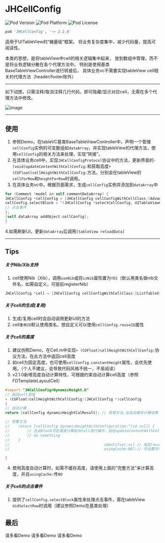 # JHCellConfig

![Pod Version](https://img.shields.io/cocoapods/v/JHCellConfig.svg?style=flat)
![Pod Platform](https://img.shields.io/cocoapods/p/JHCellConfig.svg?style=flat)
![Pod License](https://img.shields.io/cocoapods/l/JHCellConfig.svg?style=flat)

```ruby
pod 'JHCellConfig', '~> 2.2.0'
```

适用于UITableView的“蝇量级”框架。
将业务复杂度集中，减少代码量，提高可阅读性。

本类的思想，是将tableView中cell的相关逻辑集中起来，
放到数组中管理，而不是将业务逻辑分散在各个代理方法中。
特别是使用基类BaseTableViewController进行转接后，
具体业务vc不需要实现tableView cell相关的代理方法（header/footer除外）

----

如下动图，只需注释/取消注释几行代码，即可隐藏/显示对应cell，无需在多个代理方法中修改。

![image](https://github.com/JC-Hu/JHCellConfig/blob/master/123.gif)

----
## 使用
1. 参照Demo，在tableVC基类BaseTableViewController中，声明一个管理`cellConfig`实例的可变数组如`dataArray`，并实现tableView的代理方法，使用`cellConfig`的相关方法来处理，实现“转接”。
2. 在具体业务cell中，实现`JHCellConfigProtocol`协议中的方法，更新界面的`-(void)updateContentWithCellConfig:`和获取高度`+(CGFloat)cellHeightWithCellConfig:`方法，分别会在tableView的`cellForRow`和`heightForRow`时调用。
3. 在具体业务vc中，根据页面需求，生成`cellConfig`实例并添加到`dataArray`中

```objective-c
for (Comment *model in self.commentDataArray) {
JHCellConfig *cellConfig = [JHCellConfig cellConfigWithCellClass:[AdvanceCommentCell class] dataModel:model];
cellConfig.selectBlock = ^(JHCellConfig *selectCellConfig, UITableViewCell *selectCell) {
// 点击事件
};
[self.dataArray addObject:cellConfig];
}
```
4.如需刷新UI，更新`dataArray`后调用`[tableView reloadData]`


----
## Tips
##### 关于Nib/Xib支持
1. cell使用Nib（Xib），调用`useNib`或将`isNib`属性置为`YES`（默认用类名做nib文件名，如需自定义，可提前registerNib）

```objective-c
JHCellConfig *cell = [JHCellConfig cellConfigWithCellClass:[ListTableViewCell class] dataModel:model].useNib;
```


##### 关于cell的生成(复用)
1. 生成/复用cell时会自动调用更新UI的方法
2. cell`重用ID`默认使用类名，想自定义可以使用`cellConfig.reuseID`属性

##### 关于cell的高度
1. 建议仿照Demo，在Cell.m中实现`+ (CGFloat)cellHeightWithCellConfig:`协议方法，在此方法中返回cell高度
2. 如cell为固定高度，也可使用`cellConfig.constantHeight`属性，会优先使用。（个人不建议，会导致代码风格不统一，不易阅读）
3. v2.1.0新增高度自动计算特性，可根据约束自动计算cell高度（参照FDTemplateLayoutCell）

```objective-c
#import "JHCellConfig+DynamicHeight.h"
// 返回cell高度
+ (CGFloat)cellHeightWithCellConfig:(JHCellConfig *)cellConfig
{
// 自动计算
return [cellConfig dynamicHeightCalResult]; // 简易方法,会自动缓存计算结果

// 完整方法
//    return [cellConfig dynamicHeightWithConfiguration:^(id cell) {
//        // 在此block可在高度计算前对cell进行操作，会在updateContentWithCellConfig:后执行
//        // do something
//    }
//                                           identifier:nil // 指定reuseId，默认为cell类名
//                                           usingCache:NO];// 可设置为不缓存计算结果

}
```
4. 使用高度自动计算时，如需不缓存高度，请使用上面的“完整方法”来计算高度，并且`usingCache:`传`NO`

##### 关于cell的点击事件
1. 提供了`cellConfig.selectBlock`属性来处理点击事件，需在tableView `didSelectRow`时调用（建议参照Demo在基类处理）

## 最后
请多看Demo
请多看Demo
请多看Demo

